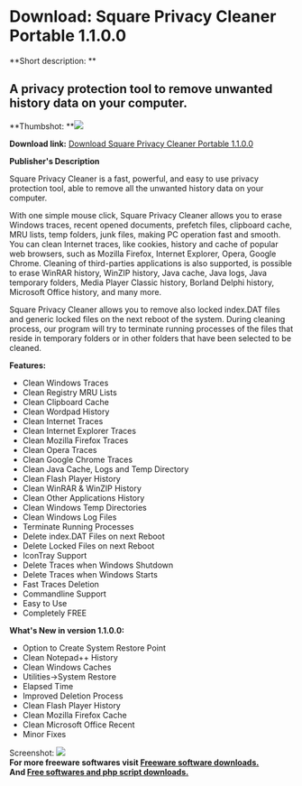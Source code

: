 # Download: Square Privacy Cleaner Portable 1.1.0.0

**Short description: **

## A privacy protection tool to remove unwanted history data on your computer.

  
**Thumbshot: **![](http://www.freewarefiles.com/screenshot/sqprivcyclnr_md.jpg)   
  
**Download link:** [Download Square Privacy Cleaner Portable 1.1.0.0](http://freesoftwares.boysofts.com/Square-Privacy-Cleaner-Portable_program_61109.html)  
  

**Publisher's Description**  
  

Square Privacy Cleaner is a fast, powerful, and easy to use privacy protection
tool, able to remove all the unwanted history data on your computer.

With one simple mouse click, Square Privacy Cleaner allows you to erase
Windows traces, recent opened documents, prefetch files, clipboard cache, MRU
lists, temp folders, junk files, making PC operation fast and smooth. You can
clean Internet traces, like cookies, history and cache of popular web
browsers, such as Mozilla Firefox, Internet Explorer, Opera, Google Chrome.
Cleaning of third-parties applications is also supported, is possible to erase
WinRAR history, WinZIP history, Java cache, Java logs, Java temporary folders,
Media Player Classic history, Borland Delphi history, Microsoft Office
history, and many more.

Square Privacy Cleaner allows you to remove also locked index.DAT files and
generic locked files on the next reboot of the system. During cleaning
process, our program will try to terminate running processes of the files that
reside in temporary folders or in other folders that have been selected to be
cleaned.

**Features:**

  * Clean Windows Traces 
  * Clean Registry MRU Lists 
  * Clean Clipboard Cache 
  * Clean Wordpad History 
  * Clean Internet Traces 
  * Clean Internet Explorer Traces 
  * Clean Mozilla Firefox Traces 
  * Clean Opera Traces 
  * Clean Google Chrome Traces 
  * Clean Java Cache, Logs and Temp Directory 
  * Clean Flash Player History 
  * Clean WinRAR & WinZIP History 
  * Clean Other Applications History 
  * Clean Windows Temp Directories 
  * Clean Windows Log Files 
  * Terminate Running Processes 
  * Delete index.DAT Files on next Reboot 
  * Delete Locked Files on next Reboot 
  * IconTray Support 
  * Delete Traces when Windows Shutdown 
  * Delete Traces when Windows Starts 
  * Fast Traces Deletion 
  * Commandline Support 
  * Easy to Use 
  * Completely FREE 

**What's New in version 1.1.0.0:**

  * Option to Create System Restore Point 
  * Clean Notepad++ History 
  * Clean Windows Caches 
  * Utilities->System Restore 
  * Elapsed Time 
  * Improved Deletion Process 
  * Clean Flash Player History 
  * Clean Mozilla Firefox Cache 
  * Clean Microsoft Office Recent 
  * Minor Fixes 

  
  
Screenshot: ![](http://www.freewarefiles.com/screenshot/sqprivcyclnr.jpg)  
**For more freeware softwares visit [Freeware software downloads.](http://freesoftwares.boysofts.com/)**   
**And [Free softwares and php script downloads.](http://www.boysofts.com/)**

